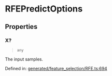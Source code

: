 # RFEPredictOptions

## Properties

### X?

> `any`

The input samples.

Defined in:  [generated/feature\_selection/RFE.ts:694](https://github.com/transitive-bullshit/scikit-learn-ts/blob/b59c1ff/packages/sklearn/src/generated/feature_selection/RFE.ts#L694)
